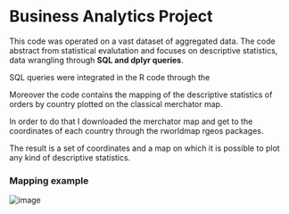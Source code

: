# Business Analytics Project

This code was operated on a vast dataset of aggregated data. The code abstract from statistical evalutation and focuses on descriptive statistics, data wrangling through **SQL and dplyr queries**.

SQL queries were integrated in the R code through the 

Moreover the code contains the mapping of the descriptive statistics of orders by country plotted on the classical merchator map.

In order to do that I downloaded the merchator map and get to the coordinates of each country through the rworldmap rgeos packages.

The result is a set of coordinates and a map on which it is possible to plot any kind of descriptive statistics.

### Mapping example

![image](https://user-images.githubusercontent.com/42472072/52440030-c4613500-2b25-11e9-8b1e-ba8d95066815.png)
